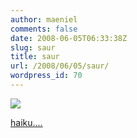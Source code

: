 ```yaml
---
author: maeniel
comments: false
date: 2008-06-05T06:33:38Z
slug: saur
title: saur
url: /2008/06/05/saur/
wordpress_id: 70
---
```


[![](https://maeniel.files.wordpress.com/2008/06/dinos.gif)](https://maeniel.files.wordpress.com/2008/06/dinos.gif)

[haiku....](http://www.haikucircus.com/)
